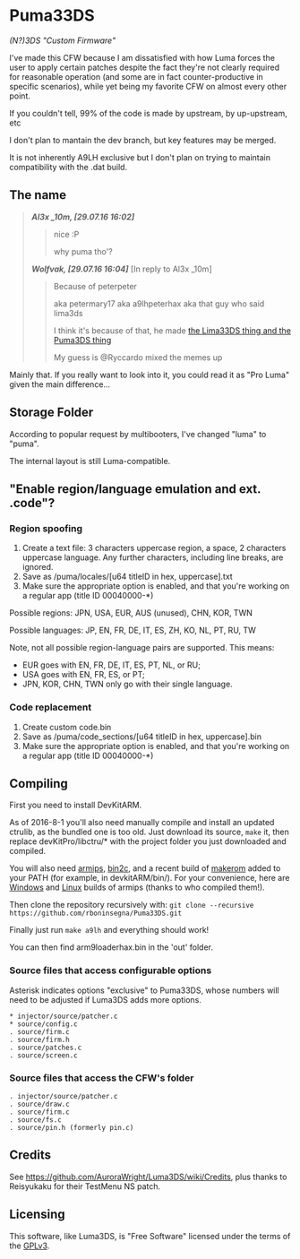 # Puma33DS
*(N?)3DS "Custom Firmware"*

I've made this CFW because I am dissatisfied with how Luma forces the user to apply certain patches despite the fact they're not clearly required for reasonable operation (and some are in fact counter-productive in specific scenarios), while yet being my favorite CFW on almost every other point.

If you couldn't tell, 99% of the code is made by upstream, by up-upstream, etc

I don't plan to mantain the dev branch, but key features may be merged.

It is not inherently A9LH exclusive but I don't plan on trying to maintain compatibility with the .dat build.

## The name
> ***Al3x _10m, [29.07.16 16:02]***
>>
>> nice :P
>>
>> why puma tho'?
>
>
> ***Wolfvak, [29.07.16 16:04]***
> [In reply to Al3x _10m]
>>
>> Because of peterpeter
>>
>> aka petermary17 aka a9lhpeterhax aka that guy who said lima3ds
>>
>> I think it's because of that, he made [the Lima33DS thing and the Puma3DS thing](https://imgur.com/a/DH62x)
>>
>> My guess is @Ryccardo mixed the memes up

Mainly that. If you really want to look into it, you could read it as "Pro Luma" given the main difference...

## Storage Folder

According to popular request by multibooters, I've changed "luma" to "puma".

The internal layout is still Luma-compatible.

## "Enable region/language emulation and ext. .code"?

### Region spoofing

1. Create a text file: 3 characters uppercase region, a space, 2 characters uppercase language. Any further characters, including line breaks, are ignored.
2. Save as /puma/locales/[u64 titleID in hex, uppercase].txt
3. Make sure the appropriate option is enabled, and that you're working on a regular app (title ID 00040000-*)

Possible regions: JPN, USA, EUR, AUS (unused), CHN, KOR, TWN

Possible languages: JP, EN, FR, DE, IT, ES, ZH, KO, NL, PT, RU, TW

Note, not all possible region-language pairs are supported. This means:
* EUR goes with EN, FR, DE, IT, ES, PT, NL, or RU;
* USA goes with EN, FR, ES, or PT;
* JPN, KOR, CHN, TWN only go with their single language.


### Code replacement

1. Create custom code.bin
2. Save as /puma/code_sections/[u64 titleID in hex, uppercase].bin
3. Make sure the appropriate option is enabled, and that you're working on a regular app (title ID 00040000-*)

## Compiling

First you need to install DevKitARM.

As of 2016-8-1 you'll also need manually compile and install an updated ctrulib, as the bundled one is too old.
Just download its source, `make` it, then replace devKitPro/libctru/* with the project folder you just downloaded and compiled.

You will also need [armips](https://github.com/Kingcom/armips), [bin2c](https://sourceforge.net/projects/bin2c/), and a recent build of [makerom](https://github.com/profi200/Project_CTR) added to your PATH (for example, in devkitARM/bin/).
For your convenience, here are [Windows](http://www91.zippyshare.com/v/ePGpjk9r/file.html) and [Linux](https://mega.nz/#!uQ1T1IAD!Q91O0e12LXKiaXh_YjXD3D5m8_W3FuMI-hEa6KVMRDQ) builds of armips (thanks to who compiled them!).  

Then clone the repository recursively with: `git clone --recursive https://github.com/rboninsegna/Puma33DS.git`

Finally just run `make a9lh` and everything should work!

You can then find arm9loaderhax.bin in the 'out' folder.

### Source files that access configurable options

Asterisk indicates options "exclusive" to Puma33DS, whose numbers will need to be adjusted if Luma3DS adds more options.

    * injector/source/patcher.c
    * source/config.c
    . source/firm.c
    . source/firm.h
    . source/patches.c
    . source/screen.c
	
### Source files that access the CFW's folder


    . injector/source/patcher.c
    . source/draw.c
    . source/firm.c
    . source/fs.c
	. source/pin.h (formerly pin.c)

## Credits
 
See https://github.com/AuroraWright/Luma3DS/wiki/Credits, plus thanks to Reisyukaku for their TestMenu NS patch.

## Licensing

This software, like Luma3DS, is "Free Software" licensed under the terms of the [GPLv3](http://www.gnu.de/documents/gpl-3.0.en.html).  

